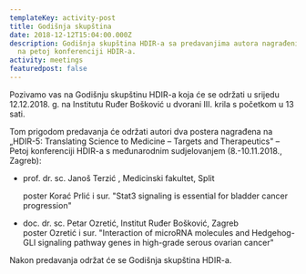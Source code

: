 ```yaml
---
templateKey: activity-post
title: Godišnja skupština
date: 2018-12-12T15:04:00.000Z
description: Godišnja skupština HDIR-a sa predavanjima autora nagrađenih postera
  na petoj konferenciji HDIR-a.
activity: meetings
featuredpost: false
---
```

Pozivamo vas na Godišnju skupštinu HDIR-a koja će se održati u srijedu 12.12.2018. g. na Institutu Ruđer Bošković u dvorani III. krila s početkom u 13 sati.

Tom prigodom predavanja će održati autori dva postera nagrađena na „HDIR-5: Translating Science to Medicine – Targets and Therapeutics" – Petoj konferenciji HDIR-a s međunarodnim sudjelovanjem (8.-10.11.2018., Zagreb):

* prof. dr. sc. Janoš Terzić , Medicinski fakultet, Split

  poster Korać Prlić i sur. "Stat3 signaling is essential for bladder cancer progression"
* doc. dr. sc. Petar Ozretić, Institut Ruđer Bošković, Zagreb\
  poster Ozretić i sur. "Interaction of microRNA molecules and Hedgehog-GLI signaling pathway genes in high-grade serous ovarian cancer"

Nakon predavanja održat će se Godišnja skupština HDIR-a.